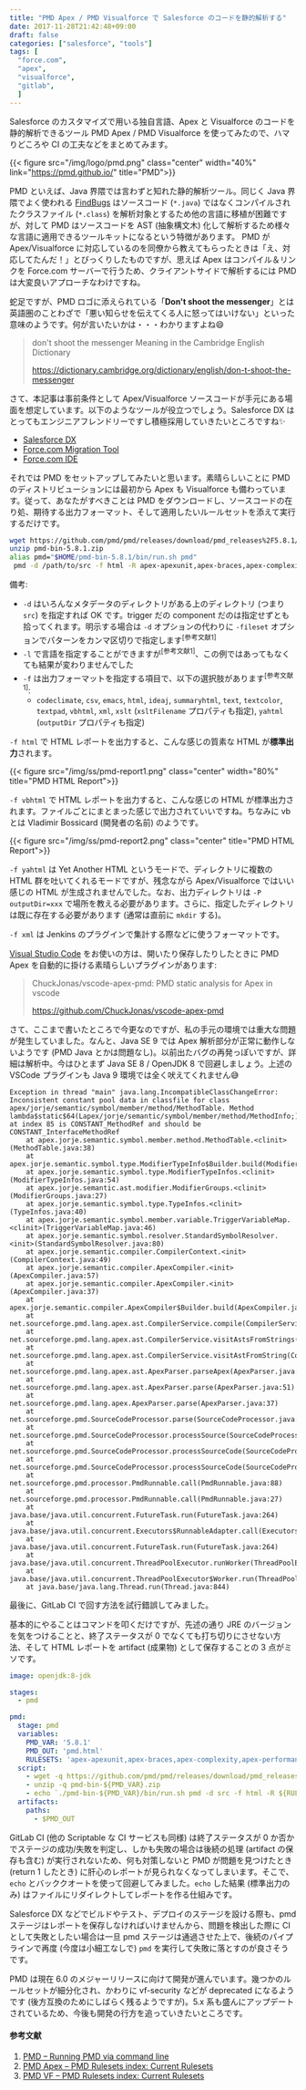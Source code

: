 ```yaml
---
title: "PMD Apex / PMD Visualforce で Salesforce のコードを静的解析する"
date: 2017-11-28T21:42:48+09:00
draft: false
categories: ["salesforce", "tools"]
tags: [
  "force.com",
  "apex",
  "visualforce",
  "gitlab",
  ]
---
```


Salesforce のカスタマイズで用いる独自言語、Apex と Visualforce のコードを静的解析できるツール PMD Apex / PMD Visualforce を使ってみたので、ハマりどころや CI の工夫などをまとめてみます。

{{< figure src="/img/logo/pmd.png" class="center" width="40%" link="https://pmd.github.io/" title="PMD">}}

PMD といえば、Java 界隈では言わずと知れた静的解析ツール。同じく Java 界隈でよく使われる [FindBugs](http://findbugs.sourceforge.net/) はソースコード (`*.java`) ではなくコンパイルされたクラスファイル (`*.class`) を解析対象とするため他の言語に移植が困難ですが、対して PMD はソースコードを AST (抽象構文木) 化して解析するため様々な言語に適用できるツールキットになるという特徴があります。
PMD が Apex/Visualforce に対応しているのを同僚から教えてもらったときは「え、対応してたんだ！」とびっくりしたものですが、思えば Apex はコンパイル＆リンクを Force.com サーバーで行うため、クライアントサイドで解析するには PMD は大変良いアプローチなわけですね。

蛇足ですが、PMD ロゴに添えられている「**Don't shoot the messenger**」とは英語圏のことわざで「悪い知らせを伝えてくる人に怒ってはいけない」といった意味のようです。何が言いたいかは・・・わかりますよね:smile:

> don't shoot the messenger Meaning in the Cambridge English Dictionary
>
> https://dictionary.cambridge.org/dictionary/english/don-t-shoot-the-messenger

さて、本記事は事前条件として Apex/Visualforce ソースコードが手元にある場面を想定しています。以下のようなツールが役立つでしょう。Salesforce DX はとってもエンジニアフレンドリーですし積極採用していきたいところですね:sparkles:

- [Salesforce DX](https://developer.salesforce.com/docs/atlas.ja-jp.sfdx_setup.meta/sfdx_setup/sfdx_setup_intro.htm)
- [Force.com Migration Tool](https://developer.salesforce.com/docs/atlas.ja-jp.daas.meta/daas/meta_development.htm)
- [Force.com IDE](https://developer.salesforce.com/page/Force.com_IDE)

それでは PMD をセットアップしてみたいと思います。素晴らしいことに PMD のディストリビューションには最初から Apex も Visualforce も備わっています。従って、あなたがすべきことは PMD をダウンロードし、ソースコードの在り処、期待する出力フォーマット、そして適用したいルールセットを添えて実行するだけです。

```bash
wget https://github.com/pmd/pmd/releases/download/pmd_releases%2F5.8.1/pmd-bin-5.8.1.zip
unzip pmd-bin-5.8.1.zip
alias pmd="$HOME/pmd-bin-5.8.1/bin/run.sh pmd"
 pmd -d /path/to/src -f html -R apex-apexunit,apex-braces,apex-complexity,apex-performance,apex-security,apex-style,vf-security
```

備考:

- `-d` はいろんなメタデータのディレクトリがある上のディレクトリ (つまり `src`) を指定すれば OK です。trigger だの component だのは指定せずとも拾ってくれます。明示する場合は `-d` オプションの代わりに `-fileset` オプションでパターンをカンマ区切りで指定します<sup>[参考文献1]</sup>
- `-l` で言語を指定することができますが<sup>[参考文献1]</sup>、この例ではあってもなくても結果が変わりませんでした
- `-f` は出力フォーマットを指定する項目で、以下の選択肢があります<sup>[参考文献1]</sup>:
  - `codeclimate`, `csv`, `emacs`, `html`, `ideaj`, `summaryhtml`, `text`, `textcolor`, `textpad`, `vbhtml`, `xml`, `xslt` (`xsltFilename` プロパティも指定), `yahtml` (`outputDir` プロパティも指定)

`-f html` で HTML レポートを出力すると、こんな感じの質素な HTML が**標準出力**されます。

{{< figure src="/img/ss/pmd-report1.png" class="center" width="80%" title="PMD HTML Report">}}

`-f vbhtml` で HTML レポートを出力すると、こんな感じの HTML が標準出力されます。ファイルごとにまとまった感じで出力されていいですね。ちなみに vb とは Vladimir Bossicard (開発者の名前) のようです。

{{< figure src="/img/ss/pmd-report2.png" class="center" title="PMD HTML Report">}}

`-f yahtml` は Yet Another HTML というモードで、ディレクトリに複数の HTML 群を吐いてくれるモードですが、残念ながら Apex/Visualforce ではいい感じの HTML が生成されませんでした。なお、出力ディレクトリは `-P outputDir=xxx` で場所を教える必要があります。さらに、指定したディレクトリは既に存在する必要があります (通常は直前に `mkdir` する)。

`-f xml` は Jenkins のプラグインで集計する際などに使うフォーマットです。

[Visual Studio Code](https://www.microsoft.com/ja-jp/dev/products/code-vs.aspx) をお使いの方は、開いたり保存したりしたときに PMD Apex を自動的に掛ける素晴らしいプラグインがあります:

> ChuckJonas/vscode-apex-pmd: PMD static analysis for Apex in vscode
> 
> https://github.com/ChuckJonas/vscode-apex-pmd

さて、ここまで書いたところで今更なのですが、私の手元の環境では重大な問題が発生していました。なんと、Java SE 9 では Apex 解析部分が正常に動作しないようです (PMD Java とかは問題なし)。以前出たバグの再発っぽいですが、詳細は解析中。今はひとまず Java SE 8 / OpenJDK 8 で回避しましょう。上述の VSCode プラグインも Java 9 環境では全く吠えてくれません:sweat_smile:

```
Exception in thread "main" java.lang.IncompatibleClassChangeError: Inconsistent constant pool data in classfile for class apex/jorje/semantic/symbol/member/method/MethodTable. Method lambda$static$64(Lapex/jorje/semantic/symbol/member/method/MethodInfo;)Z at index 85 is CONSTANT_MethodRef and should be CONSTANT_InterfaceMethodRef
	at apex.jorje.semantic.symbol.member.method.MethodTable.<clinit>(MethodTable.java:38)
	at apex.jorje.semantic.symbol.type.ModifierTypeInfo$Builder.build(ModifierTypeInfo.java:119)
	at apex.jorje.semantic.symbol.type.ModifierTypeInfos.<clinit>(ModifierTypeInfos.java:54)
	at apex.jorje.semantic.ast.modifier.ModifierGroups.<clinit>(ModifierGroups.java:27)
	at apex.jorje.semantic.symbol.type.TypeInfos.<clinit>(TypeInfos.java:40)
	at apex.jorje.semantic.symbol.member.variable.TriggerVariableMap.<clinit>(TriggerVariableMap.java:46)
	at apex.jorje.semantic.symbol.resolver.StandardSymbolResolver.<init>(StandardSymbolResolver.java:80)
	at apex.jorje.semantic.compiler.CompilerContext.<init>(CompilerContext.java:49)
	at apex.jorje.semantic.compiler.ApexCompiler.<init>(ApexCompiler.java:57)
	at apex.jorje.semantic.compiler.ApexCompiler.<init>(ApexCompiler.java:37)
	at apex.jorje.semantic.compiler.ApexCompiler$Builder.build(ApexCompiler.java:210)
	at net.sourceforge.pmd.lang.apex.ast.CompilerService.compile(CompilerService.java:95)
	at net.sourceforge.pmd.lang.apex.ast.CompilerService.visitAstsFromStrings(CompilerService.java:90)
	at net.sourceforge.pmd.lang.apex.ast.CompilerService.visitAstFromString(CompilerService.java:78)
	at net.sourceforge.pmd.lang.apex.ast.ApexParser.parseApex(ApexParser.java:42)
	at net.sourceforge.pmd.lang.apex.ast.ApexParser.parse(ApexParser.java:51)
	at net.sourceforge.pmd.lang.apex.ApexParser.parse(ApexParser.java:37)
	at net.sourceforge.pmd.SourceCodeProcessor.parse(SourceCodeProcessor.java:113)
	at net.sourceforge.pmd.SourceCodeProcessor.processSource(SourceCodeProcessor.java:175)
	at net.sourceforge.pmd.SourceCodeProcessor.processSourceCode(SourceCodeProcessor.java:97)
	at net.sourceforge.pmd.SourceCodeProcessor.processSourceCode(SourceCodeProcessor.java:52)
	at net.sourceforge.pmd.processor.PmdRunnable.call(PmdRunnable.java:88)
	at net.sourceforge.pmd.processor.PmdRunnable.call(PmdRunnable.java:27)
	at java.base/java.util.concurrent.FutureTask.run(FutureTask.java:264)
	at java.base/java.util.concurrent.Executors$RunnableAdapter.call(Executors.java:514)
	at java.base/java.util.concurrent.FutureTask.run(FutureTask.java:264)
	at java.base/java.util.concurrent.ThreadPoolExecutor.runWorker(ThreadPoolExecutor.java:1167)
	at java.base/java.util.concurrent.ThreadPoolExecutor$Worker.run(ThreadPoolExecutor.java:641)
	at java.base/java.lang.Thread.run(Thread.java:844)
```

最後に、GitLab CI で回す方法を試行錯誤してみました。

基本的にやることはコマンドを叩くだけですが、先述の通り JRE のバージョンを気をつけることと、終了ステータスが 0 でなくても打ち切りにさせない方法、そして HTML レポートを artifact (成果物) として保存することの 3 点がミソです。

```yml
image: openjdk:8-jdk

stages:
  - pmd

pmd:
  stage: pmd
  variables:
    PMD_VAR: '5.8.1'
    PMD_OUT: 'pmd.html'
    RULESETS: 'apex-apexunit,apex-braces,apex-complexity,apex-performance,apex-security,apex-style,vf-security'
  script:
    - wget -q https://github.com/pmd/pmd/releases/download/pmd_releases%2F${PMD_VAR}/pmd-bin-${PMD_VAR}.zip
    - unzip -q pmd-bin-${PMD_VAR}.zip
    - echo `./pmd-bin-${PMD_VAR}/bin/run.sh pmd -d src -f html -R ${RULESETS}` > $PMD_OUT
  artifacts:
    paths:
      - $PMD_OUT
```

GitLab CI (他の Scriptable な CI サービスも同様) は終了ステータスが 0 か否かでステージの成功/失敗を判定し、しかも失敗の場合は後続の処理 (artifact の保存も含む) が実行されないため、何も対策しないと PMD が問題を見つけたとき (return 1 したとき) に肝心のレポートが見られなくなってしまいます。そこで、`echo` とバッククオートを使って回避してみました。`echo` した結果 (標準出力のみ) はファイルにリダイレクトしてレポートを作る仕組みです。

Salesforce DX などでビルドやテスト、デプロイのステージを設ける際も、pmd ステージはレポートを保存しなければいけませんから、問題を検出した際に CI として失敗としたい場合は一旦 pmd ステージは通過させた上で、後続のパイプラインで再度 (今度は小細工なしで) `pmd` を実行して失敗に落とすのが良さそうです。

PMD は現在 6.0 のメジャーリリースに向けて開発が進んでいます。幾つかのルールセットが細分化され、かわりに vf-security などが deprecated になるようです (後方互換のためにしばらく残るようですが)。5.x 系も盛んにアップデートされているため、今後も開発の行方を追っていきたいところです。

#### 参考文献

1. [PMD &#x2013; Running PMD via command line](https://pmd.github.io/pmd-5.8.1/usage/running.html)
2. [PMD Apex &#x2013; PMD Rulesets index: Current Rulesets](https://pmd.github.io/latest/pmd-apex/rules/index.html)
3. [PMD VF &#x2013; PMD Rulesets index: Current Rulesets](https://pmd.github.io/latest/pmd-visualforce/rules/index.html)
